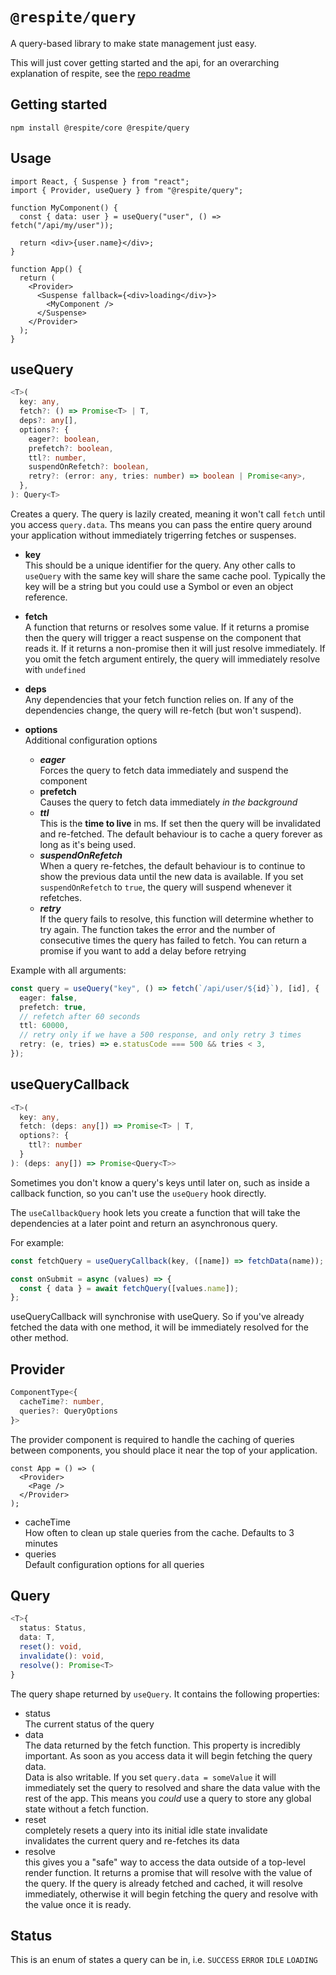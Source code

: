 # `@respite/query`

A query-based library to make state management just easy.

This will just cover getting started and the api, for an overarching explanation of respite, see the [repo readme](https://github.com/jackmellis/respite/blob/main/README.md)

## Getting started

```
npm install @respite/core @respite/query
```

## Usage

```tsx
import React, { Suspense } from "react";
import { Provider, useQuery } from "@respite/query";

function MyComponent() {
  const { data: user } = useQuery("user", () => fetch("/api/my/user"));

  return <div>{user.name}</div>;
}

function App() {
  return (
    <Provider>
      <Suspense fallback={<div>loading</div>}>
        <MyComponent />
      </Suspense>
    </Provider>
  );
}
```

## useQuery

```ts
<T>(
  key: any,
  fetch?: () => Promise<T> | T,
  deps?: any[],
  options?: {
    eager?: boolean,
    prefetch?: boolean,
    ttl?: number,
    suspendOnRefetch?: boolean,
    retry?: (error: any, tries: number) => boolean | Promise<any>,
  },
): Query<T>
```

Creates a query. The query is lazily created, meaning it won't call `fetch` until you access `query.data`. Ths means you can pass the entire query around your application without immediately trigerring fetches or suspenses.

- **key**  
  This should be a unique identifier for the query. Any other calls to `useQuery` with the same key will share the same cache pool. Typically the key will be a string but you could use a Symbol or even an object reference.

- **fetch**  
  A function that returns or resolves some value. If it returns a promise then the query will trigger a react suspense on the component that reads it. If it returns a non-promise then it will just resolve immediately. If you omit the fetch argument entirely, the query will immediately resolve with `undefined`

- **deps**  
  Any dependencies that your fetch function relies on. If any of the dependencies change, the query will re-fetch (but won't suspend).

- **options**  
  Additional configuration options
  - **_eager_**  
    Forces the query to fetch data immediately and suspend the component
  - **prefetch**  
    Causes the query to fetch data immediately _in the background_
  - **_ttl_**  
    This is the **time to live** in ms. If set then the query will be invalidated and re-fetched. The default behaviour is to cache a query forever as long as it's being used.
  - **_suspendOnRefetch_**  
    When a query re-fetches, the default behaviour is to continue to show the previous data until the new data is available. If you set `suspendOnRefetch` to `true`, the query will suspend whenever it refetches.
  - **_retry_**  
    If the query fails to resolve, this function will determine whether to try again. The function takes the error and the number of consecutive times the query has failed to fetch. You can return a promise if you want to add a delay before retrying

Example with all arguments:

```ts
const query = useQuery("key", () => fetch(`/api/user/${id}`), [id], {
  eager: false,
  prefetch: true,
  // refetch after 60 seconds
  ttl: 60000,
  // retry only if we have a 500 response, and only retry 3 times
  retry: (e, tries) => e.statusCode === 500 && tries < 3,
});
```

## useQueryCallback

```ts
<T>(
  key: any,
  fetch: (deps: any[]) => Promise<T> | T,
  options?: {
    ttl?: number
  }
): (deps: any[]) => Promise<Query<T>>
```

Sometimes you don't know a query's keys until later on, such as inside a callback function, so you can't use the `useQuery` hook directly.

The `useCallbackQuery` hook lets you create a function that will take the dependencies at a later point and return an asynchronous query.

For example:

```ts
const fetchQuery = useQueryCallback(key, ([name]) => fetchData(name));

const onSubmit = async (values) => {
  const { data } = await fetchQuery([values.name]);
};
```

useQueryCallback will synchronise with useQuery. So if you've already fetched the data with one method, it will be immediately resolved for the other method.

## Provider

```ts
ComponentType<{
  cacheTime?: number,
  queries?: QueryOptions
}>
```

The provider component is required to handle the caching of queries between components, you should place it near the top of your application.

```tsx
const App = () => (
  <Provider>
    <Page />
  </Provider>
);
```

- cacheTime  
  How often to clean up stale queries from the cache. Defaults to 3 minutes
- queries  
  Default configuration options for all queries

## Query

```ts
<T>{
  status: Status,
  data: T,
  reset(): void,
  invalidate(): void,
  resolve(): Promise<T>
}
```

The query shape returned by `useQuery`. It contains the following properties:

- status  
  The current status of the query
- data  
  The data returned by the fetch function. This property is incredibly important. As soon as you access data it will begin fetching the query data.  
  Data is also writable. If you set `query.data = someValue` it will immediately set the query to resolved and share the data value with the rest of the app. This means you _could_ use a query to store any global state without a fetch function.
- reset  
  completely resets a query into its initial idle state
  invalidate  
  invalidates the current query and re-fetches its data
- resolve  
  this gives you a "safe" way to access the data outside of a top-level render function. It returns a promise that will resolve with the value of the query. If the query is already fetched and cached, it will resolve immediately, otherwise it will begin fetching the query and resolve with the value once it is ready.

## Status

This is an enum of states a query can be in, i.e. `SUCCESS` `ERROR` `IDLE` `LOADING`

